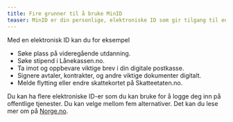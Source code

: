 ```yaml
---
title: Fire grunner til å bruke MinID
teaser: MinID er din personlige, elektroniske ID som gir tilgang til en rekke offentlige tjenester fra stat og kommune. Her finner du informasjon om hva du kan bruke den til.
---
```


Med en elektronisk ID kan du for eksempel

 - Søke plass på videregående utdanning.
 - Søke stipend i Lånekassen.no.
 - Ta imot og oppbevare viktige brev i din digitale postkasse.
 - Signere avtaler, kontrakter, og andre viktige dokumenter digitalt.
 - Melde flytting eller endre skattekortet på Skatteetaten.no.

Du kan ha flere elektroniske ID-er som du kan bruke for å logge deg inn på offentlige tjenester. Du kan velge mellom fem alternativer. Det kan du lese mer om på [Norge.no](https://www.norge.no/elektronisk-id).
